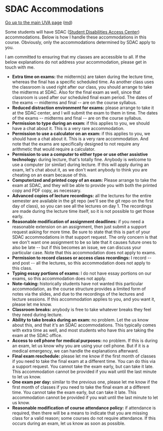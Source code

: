 SDAC Accommodations
===================

[Go up to the main UVA page](index.html) ([md](index.md))

Some students will have SDAC ([Student Disabilities Access Center](https://www.studenthealth.virginia.edu/SDAC)) accommodations.  Below is how I handle these accommodations in this course.  Obviously, only the accommodations determined by SDAC apply to you.

I am committed to ensuring that my classes are accessible to all.  If the below explanations do not address your accommodation, please get in touch with me.


- **Extra time on exams:** the midterm(s) are taken during the lecture time, whereas the final has a specific scheduled time.  As another class uses the classroom is used right after our class, you should arrange to take the midterms at SDAC.  Also for the final exam as well, since that classroom is used after our scheduled final exam period.  The dates of the exams -- midterms and final -- are on the course syllabus.
- **Reduced distraction environment for exams:** please arrange to take it at the SDAC center, and I will submit the exam to them in time.  The dates of the exams -- midterms and final -- are on the course syllabus.
- **Permission to type during an exam:** if this applies to you, we should have a chat about it.  This is a very rare accommodation.
- **Permission to use a calculator on an exam:** if this applies to you, we should have a chat about it.  This is a very rare accommodation.  And note that the exams are specifically designed to not require any arithmetic that would require a calculator.
- **Permission to use a computer to either type or use other assistive technology:** during lecture, that's totally fine.  Anybody is welcome to use a computer (or similar) during lecture.  If this will apply during an exam, let's chat about it, as we don't want anybody to think you are cheating on an exam because of this.
- **Computerized and printed copy of an exam:** Please arrange to take the exam at SDAC, and they will be able to provide you with both the printed copy and PDF copy, as necessary.
- **Advanced copies of lecture recordings:** all the lectures for the entire semester are available in the git repo (we'll see the git repo on the first day of class), so you can see all the lectures on day 1.  The recordings are made during the lecture time itself, so it is not possible to get those early.
- **Reasonable modification of assignment deadlines:** if you need a reasonable extension on an assignment, then just submit a support request asking for more time.  Be sure to state that this is part of your SDAC accommodations in that support request.  The only concern is that we don't want one assignment to be so late that it causes future ones to also be late -- but if this becomes an issue, we can discuss your particular case.  Note that this accommodation does not apply to exams.
- **Permission to record classes or access class recordings:** I record -- and post -- all the lectures, so this accommodation does not apply to this class.
- **Typing essay portions of exams:** I do not have essay portions on our exams, so this accommodation does not apply.
- **Note-taking:** historically students have not wanted this particular accommodation, as the course structure provides a limited form of notes via the slides, and due to the recordings of the lectures and lecture sessions.  If this accommodation applies to you, and you want it, please let me know.
- **Classroom breaks:** anybody is free to take whatever breaks they feel they need during lecture.
- **Ability to take breaks during an exam:** no problem.  Let the us know about this, and that it's an SDAC accommodations.  This typically comes with extra time as well, and most students who have this are taking the exam at the SDAC office.
- **Access to cell phone for medical purposes:** no problem.  If this is during an exam, let us know why you are using your cell phone.  But if it is a medical emergency, we can handle the explanations afterward.
- **Final exam reschedule:** please let me know if the first month of classes if you need to take the final exam at a different time.  You can do this via a support request.  You cannot take the exam early, but can take it late.  This accommodation cannot be provided if you wait until the last minute to let us know.
- **One exam per day:** similar to the previous one, please let me know if the first month of classes if you need to take the final exam at a different time.  You cannot take the exam early, but can take it late.  This accommodation cannot be provided if you wait until the last minute to let us know.
- **Reasonable modification of course attendance policy:** if attendance is required, then there will be a means to indicate that you are missing class for a valid reason; some courses do not require attendance.  If this occurs during an exam, let us know as soon as possible.
